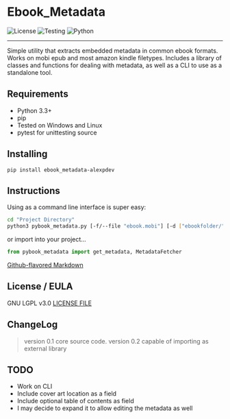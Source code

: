 # Ebook_Metadata

![License](https://img.shields.io/badge/License-LGPL-blue?style=for-the-badge&logo=appveyor)
![Testing](https://img.shields.io/badge/Testing-Pytest-orange?style=for-the-badge&logo=appveyor)
![Python](https://img.shields.io/badge/Python-3.0%2B-red?style=for-the-badge&logo=appveyor)

-------------------------

Simple utility that extracts embedded metadata in common ebook formats. Works on mobi epub and most amazon kindle filetypes.
Includes a library of classes and functions for dealing with metadata, as well as a CLI to use as a standalone tool.

## Requirements

* Python 3.3+
* pip
* Tested on Windows and Linux
* pytest for unittesting source

## Installing

```Linux:
pip install ebook_metadata-alexpdev
```

## Instructions

Using as a command line interface is super easy:

```Bash
cd "Project Directory"
python3 pybook_metadata.py [-f/--file "ebook.mobi"] [-d ["ebookfolder/"]]
```

or import into your project...

```python
from pybook_metadata import get_metadata, MetadataFetcher
```

[Github-flavored Markdown](https://guides.github.com/features/mastering-markdown/)

## License / EULA

GNU LGPL v3.0
[LICENSE FILE](./LICENSE.md)

## ChangeLog

> version 0.1 core source code.
> version 0.2 capable of importing as external library

## TODO

* Work on CLI
* Include cover art location as a field
* Include optional table of contents as field
* I may decide to expand it to allow editing the metadata as well
